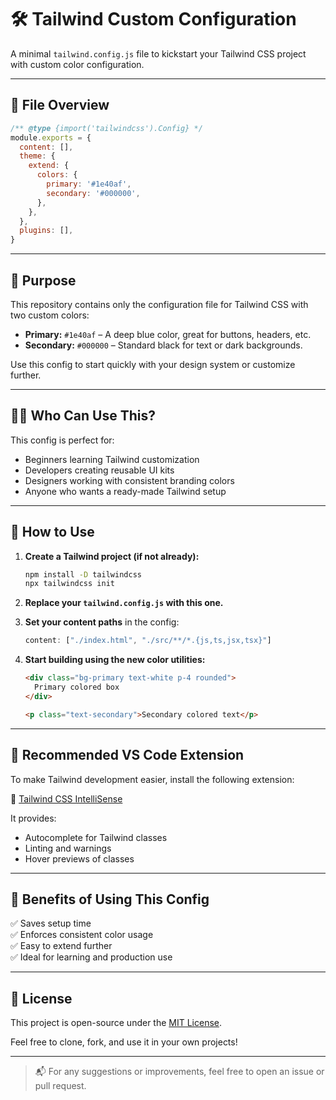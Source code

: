 # 🛠️ Tailwind Custom Configuration

A minimal `tailwind.config.js` file to kickstart your Tailwind CSS project with custom color configuration.

---

## 📄 File Overview

```js
/** @type {import('tailwindcss').Config} */
module.exports = {
  content: [],
  theme: {
    extend: {
      colors: {
        primary: '#1e40af',
        secondary: '#000000',
      },
    },
  },
  plugins: [],
}
```

---

## 🎯 Purpose

This repository contains only the configuration file for Tailwind CSS with two custom colors:

- **Primary:** `#1e40af` – A deep blue color, great for buttons, headers, etc.
- **Secondary:** `#000000` – Standard black for text or dark backgrounds.

Use this config to start quickly with your design system or customize further.

---

## 👨‍💻 Who Can Use This?

This config is perfect for:

- Beginners learning Tailwind customization
- Developers creating reusable UI kits
- Designers working with consistent branding colors
- Anyone who wants a ready-made Tailwind setup

---

## 🚀 How to Use

1. **Create a Tailwind project (if not already):**
   ```bash
   npm install -D tailwindcss
   npx tailwindcss init
   ```

2. **Replace your `tailwind.config.js` with this one.**

3. **Set your content paths** in the config:
   ```js
   content: ["./index.html", "./src/**/*.{js,ts,jsx,tsx}"]
   ```

4. **Start building using the new color utilities:**

   ```html
   <div class="bg-primary text-white p-4 rounded">
     Primary colored box
   </div>

   <p class="text-secondary">Secondary colored text</p>
   ```

---

## 🔌 Recommended VS Code Extension

To make Tailwind development easier, install the following extension:

🔗 [Tailwind CSS IntelliSense](https://marketplace.visualstudio.com/items?itemName=bradlc.vscode-tailwindcss)

It provides:
- Autocomplete for Tailwind classes
- Linting and warnings
- Hover previews of classes

---

## 🌟 Benefits of Using This Config

✅ Saves setup time  
✅ Enforces consistent color usage  
✅ Easy to extend further  
✅ Ideal for learning and production use  

---

## 📝 License

This project is open-source under the [MIT License](LICENSE).

Feel free to clone, fork, and use it in your own projects!

---

> 📬 For any suggestions or improvements, feel free to open an issue or pull request.

